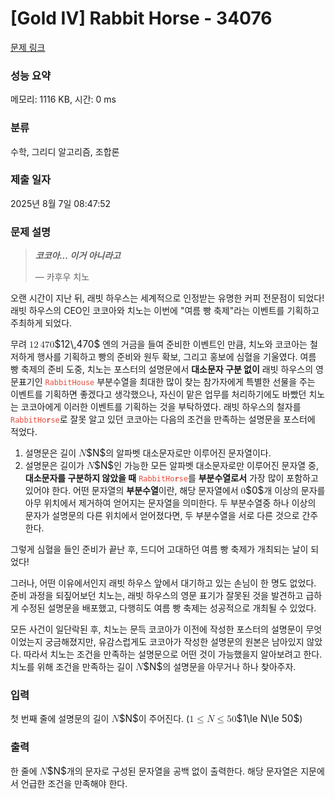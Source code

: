 # [Gold IV] Rabbit Horse - 34076 

[문제 링크](https://www.acmicpc.net/problem/34076) 

### 성능 요약

메모리: 1116 KB, 시간: 0 ms

### 분류

수학, 그리디 알고리즘, 조합론

### 제출 일자

2025년 8월 7일 08:47:52

### 문제 설명

<blockquote>
<p><b><i>코코아... 이거 아니라고</i></b></p>

<p>    — 카후우 치노</p>
</blockquote>

<p>오랜 시간이 지난 뒤, 래빗 하우스는 세계적으로 인정받는 유명한 커피 전문점이 되었다! 래빗 하우스의 CEO인 코코아와 치노는 이번에 "여름 빵 축제"라는 이벤트를 기획하고 주최하게 되었다.</p>

<p>무려 <mjx-container class="MathJax" jax="CHTML" style="font-size: 109%; position: relative;"><mjx-math class="MJX-TEX" aria-hidden="true"><mjx-mn class="mjx-n"><mjx-c class="mjx-c31"></mjx-c><mjx-c class="mjx-c32"></mjx-c></mjx-mn><mjx-mstyle><mjx-mspace style="width: 0.167em;"></mjx-mspace></mjx-mstyle><mjx-mn class="mjx-n"><mjx-c class="mjx-c34"></mjx-c><mjx-c class="mjx-c37"></mjx-c><mjx-c class="mjx-c30"></mjx-c></mjx-mn></mjx-math><mjx-assistive-mml unselectable="on" display="inline"><math xmlns="http://www.w3.org/1998/Math/MathML"><mn>12</mn><mstyle scriptlevel="0"><mspace width="0.167em"></mspace></mstyle><mn>470</mn></math></mjx-assistive-mml><span aria-hidden="true" class="no-mathjax mjx-copytext">$12\,470$</span></mjx-container> 엔의 거금을 들여 준비한 이벤트인 만큼, 치노와 코코아는 철저하게 행사를 기획하고 빵의 준비와 원두 확보, 그리고 홍보에 심혈을 기울였다. 여름 빵 축제의 준비 도중, 치노는 포스터의 설명문에서 <strong>대소문자 구분 없이</strong> 래빗 하우스의 영문표기인 <span style="color:#e74c3c;"><code>RabbitHouse</code></span> 부분수열을 최대한 많이 찾는 참가자에게 특별한 선물을 주는 이벤트를 기획하면 좋겠다고 생각했으나, 자신이 맡은 업무를 처리하기에도 바빴던 치노는 코코아에게 이러한 이벤트를 기획하는 것을 부탁하였다. 래빗 하우스의 철자를 <span style="color:#e74c3c;"><code>RabbitHo<strong>r</strong>se</code></span>로 잘못 알고 있던 코코아는 다음의 조건을 만족하는 설명문을 포스터에 적었다.</p>

<ol>
	<li>설명문은 길이 <mjx-container class="MathJax" jax="CHTML" style="font-size: 109%; position: relative;"><mjx-math class="MJX-TEX" aria-hidden="true"><mjx-mi class="mjx-i"><mjx-c class="mjx-c1D441 TEX-I"></mjx-c></mjx-mi></mjx-math><mjx-assistive-mml unselectable="on" display="inline"><math xmlns="http://www.w3.org/1998/Math/MathML"><mi>N</mi></math></mjx-assistive-mml><span aria-hidden="true" class="no-mathjax mjx-copytext">$N$</span></mjx-container>의 알파벳 대소문자로만 이루어진 문자열이다.</li>
	<li>설명문은 길이가 <mjx-container class="MathJax" jax="CHTML" style="font-size: 109%; position: relative;"><mjx-math class="MJX-TEX" aria-hidden="true"><mjx-mi class="mjx-i"><mjx-c class="mjx-c1D441 TEX-I"></mjx-c></mjx-mi></mjx-math><mjx-assistive-mml unselectable="on" display="inline"><math xmlns="http://www.w3.org/1998/Math/MathML"><mi>N</mi></math></mjx-assistive-mml><span aria-hidden="true" class="no-mathjax mjx-copytext">$N$</span></mjx-container>인 가능한 모든 알파벳 대소문자로만 이루어진 문자열 중, <strong>대소문자를 구분하지 않았을 때</strong> <span style="color:#e74c3c;"><code>RabbitHo<strong>r</strong>se</code></span>를 <strong>부분수열로서</strong> 가장 많이 포함하고 있어야 한다. 어떤 문자열의 <strong>부분수열</strong>이란, 해당 문자열에서 <mjx-container class="MathJax" jax="CHTML" style="font-size: 109%; position: relative;"><mjx-math class="MJX-TEX" aria-hidden="true"><mjx-mn class="mjx-n"><mjx-c class="mjx-c30"></mjx-c></mjx-mn></mjx-math><mjx-assistive-mml unselectable="on" display="inline"><math xmlns="http://www.w3.org/1998/Math/MathML"><mn>0</mn></math></mjx-assistive-mml><span aria-hidden="true" class="no-mathjax mjx-copytext">$0$</span></mjx-container>개 이상의 문자를 아무 위치에서 제거하여 얻어지는 문자열을 의미한다. 두 부분수열중 하나 이상의 문자가 설명문의 다른 위치에서 얻어졌다면, 두 부분수열을 서로 다른 것으로 간주한다.</li>
</ol>

<p>그렇게 심혈을 들인 준비가 끝난 후, 드디어 고대하던 여름 빵 축제가 개최되는 날이 되었다!</p>

<p>그러나, 어떤 이유에서인지 래빗 하우스 앞에서 대기하고 있는 손님이 한 명도 없었다. 준비 과정을 되짚어보던 치노는, 래빗 하우스의 영문 표기가 잘못된 것을 발견하고 급하게 수정된 설명문을 배포했고, 다행히도 여름 빵 축제는 성공적으로 개최될 수 있었다.</p>

<p>모든 사건이 일단락된 후, 치노는 문득 코코아가 이전에 작성한 포스터의 설명문이 무엇이었는지 궁금해졌지만, 유감스럽게도 코코아가 작성한 설명문의 원본은 남아있지 않았다. 따라서 치노는 조건을 만족하는 설명문으로 어떤 것이 가능했을지 알아보려고 한다. 치노를 위해 조건을 만족하는 길이 <mjx-container class="MathJax" jax="CHTML" style="font-size: 109%; position: relative;"><mjx-math class="MJX-TEX" aria-hidden="true"><mjx-mi class="mjx-i"><mjx-c class="mjx-c1D441 TEX-I"></mjx-c></mjx-mi></mjx-math><mjx-assistive-mml unselectable="on" display="inline"><math xmlns="http://www.w3.org/1998/Math/MathML"><mi>N</mi></math></mjx-assistive-mml><span aria-hidden="true" class="no-mathjax mjx-copytext">$N$</span></mjx-container>의 설명문을 아무거나 하나 찾아주자.</p>

### 입력 

 <p>첫 번째 줄에 설명문의 길이 <mjx-container class="MathJax" jax="CHTML" style="font-size: 109%; position: relative;"><mjx-math class="MJX-TEX" aria-hidden="true"><mjx-mi class="mjx-i"><mjx-c class="mjx-c1D441 TEX-I"></mjx-c></mjx-mi></mjx-math><mjx-assistive-mml unselectable="on" display="inline"><math xmlns="http://www.w3.org/1998/Math/MathML"><mi>N</mi></math></mjx-assistive-mml><span aria-hidden="true" class="no-mathjax mjx-copytext">$N$</span></mjx-container>이 주어진다. (<mjx-container class="MathJax" jax="CHTML" style="font-size: 109%; position: relative;"><mjx-math class="MJX-TEX" aria-hidden="true"><mjx-mn class="mjx-n"><mjx-c class="mjx-c31"></mjx-c></mjx-mn><mjx-mo class="mjx-n" space="4"><mjx-c class="mjx-c2264"></mjx-c></mjx-mo><mjx-mi class="mjx-i" space="4"><mjx-c class="mjx-c1D441 TEX-I"></mjx-c></mjx-mi><mjx-mo class="mjx-n" space="4"><mjx-c class="mjx-c2264"></mjx-c></mjx-mo><mjx-mn class="mjx-n" space="4"><mjx-c class="mjx-c35"></mjx-c><mjx-c class="mjx-c30"></mjx-c></mjx-mn></mjx-math><mjx-assistive-mml unselectable="on" display="inline"><math xmlns="http://www.w3.org/1998/Math/MathML"><mn>1</mn><mo>≤</mo><mi>N</mi><mo>≤</mo><mn>50</mn></math></mjx-assistive-mml><span aria-hidden="true" class="no-mathjax mjx-copytext">$1\le N\le 50$</span></mjx-container>)</p>

### 출력 

 <p>한 줄에 <mjx-container class="MathJax" jax="CHTML" style="font-size: 109%; position: relative;"><mjx-math class="MJX-TEX" aria-hidden="true"><mjx-mi class="mjx-i"><mjx-c class="mjx-c1D441 TEX-I"></mjx-c></mjx-mi></mjx-math><mjx-assistive-mml unselectable="on" display="inline"><math xmlns="http://www.w3.org/1998/Math/MathML"><mi>N</mi></math></mjx-assistive-mml><span aria-hidden="true" class="no-mathjax mjx-copytext">$N$</span></mjx-container>개의 문자로 구성된 문자열을 공백 없이 출력한다. 해당 문자열은 지문에서 언급한 조건을 만족해야 한다.</p>

